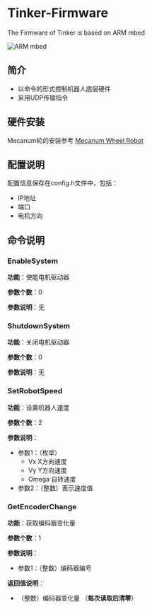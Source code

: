 # Tinker-Firmware
The Firmware of Tinker is based on ARM mbed

![ARM mbed](https://mbed.org/static/img/mbed_logo.png)

## 简介
- 以命令的形式控制机器人底层硬件
- 采用UDP传输指令

## 硬件安装
Mecanum轮的安装参考
[Mecanum Wheel Robot](http://www.seeedstudio.com/wiki/4WD_Mecanum_Wheel_Robot_Kit_Series)
 
## 配置说明
配置信息保存在config.h文件中，包括：
- IP地址 
- 端口
- 电机方向

## 命令说明
### EnableSystem
__功能__：使能电机驱动器

__参数个数__：0

__参数说明__：无

### ShutdownSystem
__功能__：关闭电机驱动器

__参数个数__：0

__参数说明__：无

### SetRobotSpeed
__功能__：设置机器人速度

__参数个数__：2

__参数说明__：
  - 参数1：（枚举）
    - Vx X方向速度
    - Vy Y方向速度
    - Omega 自转速度
  - 参数2：（整数）表示速度值

### GetEncoderChange
__功能__：获取编码器变化量

__参数个数__：1

__参数说明__：
  - 参数1：（整数）编码器编号
  
__返回值说明__：
  - （整数）编码器变化量 （__每次读取后清零__）